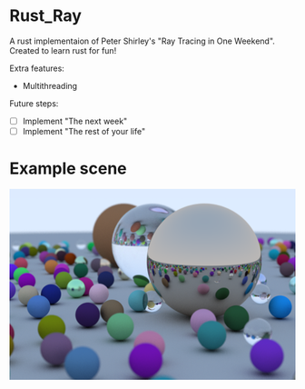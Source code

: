 # Rust_Ray

A rust implementaion of Peter Shirley's "Ray Tracing in One Weekend". Created to learn rust for fun!

Extra features:
* Multithreading

Future steps:
- [ ] Implement "The next week"
- [ ] Implement "The rest of your life"

# Example scene
<img src="media/image.png?raw=true" width="600">
